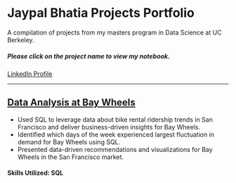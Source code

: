 # Jaypal Bhatia Projects Portfolio
A compilation of projects from my masters program in Data Science at UC Berkeley.
##### Please click on the project name to view my notebook.

[LinkedIn Profile](https://www.linkedin.com/in/jaypal-bhatia/)

----------------------------------------------------------------------------------------------------------------------

## [Data Analysis at Bay Wheels](https://github.com/jaypal-bhatia/jaypalprojects/blob/main/Jaypal_SQL%20Project.ipynb)

* Used SQL to leverage data about bike rental ridership trends in San Francisco and deliver business-driven insights for Bay Wheels. 
* Identified which days of the week experienced largest fluctuation in demand for Bay Wheels using SQL. 
* Presented data-driven recommendations and visualizations for Bay Wheels in the San Francisco market. 

#### Skills Utilized: SQL

